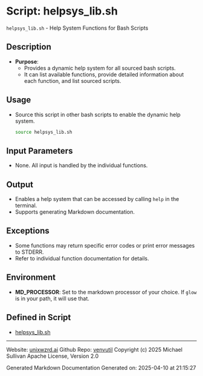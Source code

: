 # Script: helpsys_lib.sh
`helpsys_lib.sh` - Help System Functions for Bash Scripts
## Description
- **Purpose**: 
  - Provides a dynamic help system for all sourced bash scripts.
  - It can list available functions, provide detailed information about each function, and list sourced scripts.
 ## Usage
  - Source this script in other bash scripts to enable the dynamic help system.
    ```bash
    source helpsys_lib.sh
    ```
## Input Parameters
  - None. All input is handled by the individual functions.
## Output
  - Enables a help system that can be accessed by calling `help` in the terminal.
  - Supports generating Markdown documentation.
## Exceptions
  - Some functions may return specific error codes or print error messages to STDERR.
  - Refer to individual function documentation for details.
## Environment
  - **MD_PROCESSOR**: Set to the markdown processor of your choice. If `glow` is in your path, it will use that.



## Defined in Script

* [helpsys_lib.sh](../helpsys_lib_sh.md)
---

Website: [unixwzrd.ai](https://unixwzrd.ai)
Github Repo: [venvutil](https://github.com/unixwzrd/venvutil)
Copyright (c) 2025 Michael Sullivan
Apache License, Version 2.0

Generated Markdown Documentation
Generated on: 2025-04-10 at 21:15:27
